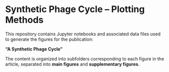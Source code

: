 # Synthetic Phage Cycle – Plotting Methods

This repository contains Jupyter notebooks and associated data files used to generate the figures for the publication:

**“A Synthetic Phage Cycle”**

The content is organized into subfolders corresponding to each figure in the article, separated into **main figures** and **supplementary figures**.
